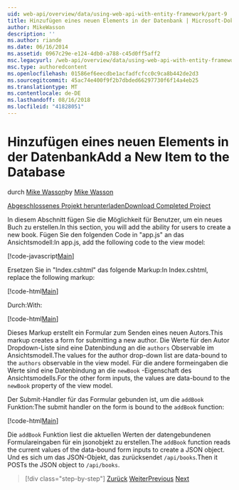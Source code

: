 ```yaml
---
uid: web-api/overview/data/using-web-api-with-entity-framework/part-9
title: Hinzufügen eines neuen Elements in der Datenbank | Microsoft-Dokumentation
author: MikeWasson
description: ''
ms.author: riande
ms.date: 06/16/2014
ms.assetid: 0967c29e-e124-4db0-a788-c45d0ff5aff2
msc.legacyurl: /web-api/overview/data/using-web-api-with-entity-framework/part-9
msc.type: authoredcontent
ms.openlocfilehash: 01586ef6eecdbe1acfadfcfcc0c9ca8b442de2d3
ms.sourcegitcommit: 45ac74e400f9f2b7dbded66297730f6f14a4eb25
ms.translationtype: MT
ms.contentlocale: de-DE
ms.lasthandoff: 08/16/2018
ms.locfileid: "41828051"
---
```

<a name="add-a-new-item-to-the-database"></a><span data-ttu-id="85296-102">Hinzufügen eines neuen Elements in der Datenbank</span><span class="sxs-lookup"><span data-stu-id="85296-102">Add a New Item to the Database</span></span>
====================
<span data-ttu-id="85296-103">durch [Mike Wasson](https://github.com/MikeWasson)</span><span class="sxs-lookup"><span data-stu-id="85296-103">by [Mike Wasson](https://github.com/MikeWasson)</span></span>

[<span data-ttu-id="85296-104">Abgeschlossenes Projekt herunterladen</span><span class="sxs-lookup"><span data-stu-id="85296-104">Download Completed Project</span></span>](https://github.com/MikeWasson/BookService)

<span data-ttu-id="85296-105">In diesem Abschnitt fügen Sie die Möglichkeit für Benutzer, um ein neues Buch zu erstellen.</span><span class="sxs-lookup"><span data-stu-id="85296-105">In this section, you will add the ability for users to create a new book.</span></span> <span data-ttu-id="85296-106">Fügen Sie den folgenden Code in "app.js" an das Ansichtsmodell:</span><span class="sxs-lookup"><span data-stu-id="85296-106">In app.js, add the following code to the view model:</span></span>

[!code-javascript[Main](part-9/samples/sample1.js)]

<span data-ttu-id="85296-107">Ersetzen Sie in "Index.cshtml" das folgende Markup:</span><span class="sxs-lookup"><span data-stu-id="85296-107">In Index.cshtml, replace the following markup:</span></span>

[!code-html[Main](part-9/samples/sample2.html)]

<span data-ttu-id="85296-108">Durch:</span><span class="sxs-lookup"><span data-stu-id="85296-108">With:</span></span>

[!code-html[Main](part-9/samples/sample3.html)]

<span data-ttu-id="85296-109">Dieses Markup erstellt ein Formular zum Senden eines neuen Autors.</span><span class="sxs-lookup"><span data-stu-id="85296-109">This markup creates a form for submitting a new author.</span></span> <span data-ttu-id="85296-110">Die Werte für den Autor Dropdown-Liste sind eine Datenbindung an die `authors` Observable im Ansichtsmodell.</span><span class="sxs-lookup"><span data-stu-id="85296-110">The values for the author drop-down list are data-bound to the `authors` observable in the view model.</span></span> <span data-ttu-id="85296-111">Für die andere formeingaben die Werte sind eine Datenbindung an die `newBook` -Eigenschaft des Ansichtsmodells.</span><span class="sxs-lookup"><span data-stu-id="85296-111">For the other form inputs, the values are data-bound to the `newBook` property of the view model.</span></span>

<span data-ttu-id="85296-112">Der Submit-Handler für das Formular gebunden ist, um die `addBook` Funktion:</span><span class="sxs-lookup"><span data-stu-id="85296-112">The submit handler on the form is bound to the `addBook` function:</span></span>

[!code-html[Main](part-9/samples/sample4.html)]

<span data-ttu-id="85296-113">Die `addBook` Funktion liest die aktuellen Werten der datengebundenen Formulareingaben für ein jsonobjekt zu erstellen.</span><span class="sxs-lookup"><span data-stu-id="85296-113">The `addBook` function reads the current values of the data-bound form inputs to create a JSON object.</span></span> <span data-ttu-id="85296-114">Und es sich um das JSON-Objekt, das zurücksendet `/api/books`.</span><span class="sxs-lookup"><span data-stu-id="85296-114">Then it POSTs the JSON object to `/api/books`.</span></span>

> [!div class="step-by-step"]
> <span data-ttu-id="85296-115">[Zurück](part-8.md)
> [Weiter](part-10.md)</span><span class="sxs-lookup"><span data-stu-id="85296-115">[Previous](part-8.md)
[Next](part-10.md)</span></span>
